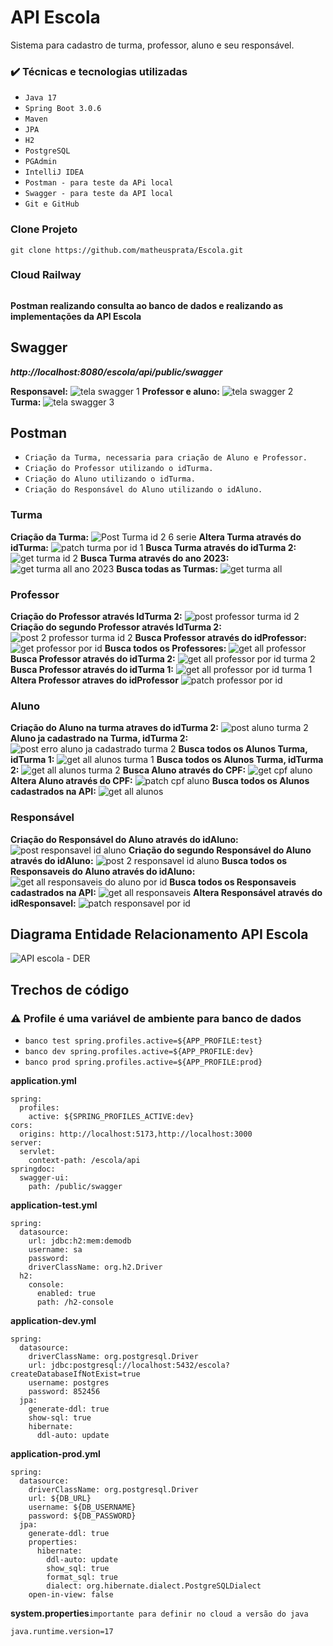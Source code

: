 # API Escola
Sistema para cadastro de turma, professor, aluno e seu responsável.

### ✔️ Técnicas e tecnologias utilizadas
- ``Java 17``
- ``Spring Boot 3.0.6``
- ``Maven``
- ``JPA``
- ``H2``
- ``PostgreSQL``
- ``PGAdmin``
- ``IntelliJ IDEA``
- ``Postman - para teste da APi local``
- ``Swagger - para teste da API local``
- ``Git e GitHub``

### Clone Projeto
```
git clone https://github.com/matheusprata/Escola.git
```
### Cloud Railway
```

```

****Postman realizando consulta ao banco de dados e realizando as implementações da API Escola****

## Swagger
***http://localhost:8080/escola/api/public/swagger***

**Responsavel:**
![tela swagger 1](https://github.com/matheusprata/Escola/assets/103780607/41df2312-945f-4fab-9f46-ea2e044a772f)
**Professor e aluno:**
![tela swagger 2](https://github.com/matheusprata/Escola/assets/103780607/5fd6fc18-77fd-4e26-9a8b-0fa81ecc1667)
**Turma:**
![tela swagger 3](https://github.com/matheusprata/Escola/assets/103780607/7233882a-62a8-4bc5-a9e9-08bb4a3afd05)

## Postman

- ``Criação da Turma, necessaria para criação de Aluno e Professor.``
- ``Criação do Professor utilizando o idTurma.``
- ``Criação do Aluno utilizando o idTurma.``
- ``Criação do Responsável do Aluno utilizando o idAluno.``

### Turma
**Criação da Turma:**
![Post Turma id 2 6 serie](https://github.com/matheusprata/Escola/assets/103780607/b91091cd-65f7-4dab-90fa-e137b61df77e)
**Altera Turma através do idTurma:**
![patch turma por id 1](https://github.com/matheusprata/Escola/assets/103780607/e9f5348e-6534-4b12-8548-6dc14685d731)
**Busca Turma através do idTurma 2:**
![get turma id 2](https://github.com/matheusprata/Escola/assets/103780607/1b0829be-1549-4e08-80b1-d01f87e958cf)
**Busca Turma através do ano 2023:**
![get turma all ano 2023](https://github.com/matheusprata/Escola/assets/103780607/8385c1c9-0fe5-4aae-bd5a-cd027c93d534)
**Busca todas as Turmas:**
![get turma all](https://github.com/matheusprata/Escola/assets/103780607/f5814407-4a7d-4f4a-afcc-c45b920ff469)

### Professor
**Criação do Professor através IdTurma 2:**
![post professor turma id 2](https://github.com/matheusprata/Escola/assets/103780607/4291da19-ecf4-4112-a480-55b402de54fb)
**Criação do segundo Professor através IdTurma 2:**
![post 2 professor turma id 2](https://github.com/matheusprata/Escola/assets/103780607/8856f9d9-6663-44c6-bd39-5d3a2ba8e295)
**Busca Professor através do idProfessor:**
![get professor por id](https://github.com/matheusprata/Escola/assets/103780607/0e777905-5ca5-44c6-8dda-6551e0b1472c)
**Busca todos os Professores:**
![get all professor](https://github.com/matheusprata/Escola/assets/103780607/868723ba-1d71-4330-8f1d-4f399f8d0605)
**Busca Professor através do idTurma 2:**
![get all professor por id turma 2](https://github.com/matheusprata/Escola/assets/103780607/93cbfb34-31fb-4c1e-8302-a61a794ef3b5)
**Busca Professor através do idTurma 1:**
![get all professor por id turma 1](https://github.com/matheusprata/Escola/assets/103780607/b0c33a6b-96e9-4265-b5b9-1ea6c5e81ec2)
**Altera Professor atraves do idProfessor**
![patch professor por id](https://github.com/matheusprata/Escola/assets/103780607/f67a0163-12aa-489b-a548-95bd6353b166)

### Aluno
**Criação do Aluno na turma atraves do idTurma 2:**
![post aluno turma 2](https://github.com/matheusprata/Escola/assets/103780607/2dc0c9db-334f-4373-88a9-afd26a1ca971)
**Aluno ja cadastrado na Turma, idTurma 2:**
![post erro aluno ja cadastrado turma 2](https://github.com/matheusprata/Escola/assets/103780607/4c28c2c0-1e94-4373-9508-d18e5074c1a6)
**Busca todos os Alunos Turma, idTurma 1:**
![get all alunos turma 1](https://github.com/matheusprata/Escola/assets/103780607/ed0d0d2b-e554-4422-a500-c21483c0309d)
**Busca todos os Alunos Turma, idTurma 2:**
![get all alunos turma 2](https://github.com/matheusprata/Escola/assets/103780607/2d478108-a233-4444-b533-83c738dcbd18)
**Busca Aluno através do CPF:**
![get cpf aluno](https://github.com/matheusprata/Escola/assets/103780607/e90ac72b-650f-4d62-81f6-8c12377aa8c9)
**Altera Aluno através do CPF:**
![patch cpf aluno](https://github.com/matheusprata/Escola/assets/103780607/79e3c8b2-3fcb-4cad-b5a8-1cb62344f9cb)
**Busca todos os Alunos cadastrados na API:**
![get all alunos](https://github.com/matheusprata/Escola/assets/103780607/ee5fedfa-f820-4da6-9f49-af64c973b0c4)

### Responsável
**Criação do Responsável do Aluno através do idAluno:**
![post responsavel id aluno](https://github.com/matheusprata/Escola/assets/103780607/11e87e91-de7a-467e-a434-ffb9b7fb8871)
**Criação do segundo Responsável do Aluno através do idAluno:**
![post 2 responsavel id aluno](https://github.com/matheusprata/Escola/assets/103780607/6825185b-4243-453b-9316-5130ee479192)
**Busca todos os Responsaveis do Aluno através do idAluno:**
![get all responsaveis do aluno por id](https://github.com/matheusprata/Escola/assets/103780607/68ce79d2-5f4e-4e42-8364-904a5fc919a1)
**Busca todos os Responsaveis cadastrados na API:**
![get all responsaveis](https://github.com/matheusprata/Escola/assets/103780607/c1c5b6cd-9123-405d-822f-8696bf1cd2ca)
**Altera Responsável através do idResponsavel:**
![patch responsavel por id](https://github.com/matheusprata/Escola/assets/103780607/4cca84ed-9bff-4a85-8737-d09c03f84d8d)

## Diagrama Entidade Relacionamento API Escola
![API escola - DER](https://github.com/matheusprata/Escola/assets/103780607/fca22177-5109-4b12-80bf-50c0e52ed046)

## Trechos de código
### ⚠️ Profile é uma variável de ambiente para banco de dados
- ``banco test spring.profiles.active=${APP_PROFILE:test}``
- ``banco dev spring.profiles.active=${APP_PROFILE:dev}``
- ``banco prod spring.profiles.active=${APP_PROFILE:prod}``

**application.yml**
```
spring:
  profiles:
    active: ${SPRING_PROFILES_ACTIVE:dev}
cors:
  origins: http://localhost:5173,http://localhost:3000
server:
  servlet:
    context-path: /escola/api
springdoc:
  swagger-ui:
    path: /public/swagger
```
**application-test.yml**
```
spring:
  datasource:
    url: jdbc:h2:mem:demodb
    username: sa
    password:
    driverClassName: org.h2.Driver
  h2:
    console:
      enabled: true
      path: /h2-console
```
**application-dev.yml**
```
spring:
  datasource:
    driverClassName: org.postgresql.Driver
    url: jdbc:postgresql://localhost:5432/escola?createDatabaseIfNotExist=true
    username: postgres
    password: 852456
  jpa:
    generate-ddl: true
    show-sql: true
    hibernate:
      ddl-auto: update
```
**application-prod.yml**
```
spring:
  datasource:
    driverClassName: org.postgresql.Driver
    url: ${DB_URL}
    username: ${DB_USERNAME}
    password: ${DB_PASSWORD}
  jpa:
    generate-ddl: true
    properties:
      hibernate:
        ddl-auto: update
        show_sql: true
        format_sql: true
        dialect: org.hibernate.dialect.PostgreSQLDialect
    open-in-view: false
```
**system.properties**``importante para definir no cloud a versão do java``
```
java.runtime.version=17
```
